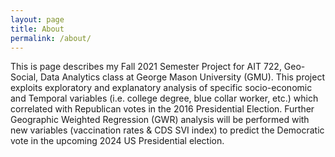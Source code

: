 ```yaml
---
layout: page
title: About
permalink: /about/
---
```


This is page describes my Fall 2021 Semester Project for AIT 722, Geo-Social, Data Analytics class at George Mason University (GMU). 
This project exploits exploratory and explanatory analysis of specific socio-economic and Temporal variables 
(i.e. college degree, blue collar worker, etc.) which correlated with Republican votes in the 2016 Presidential Election. 
Further Geographic Weighted Regression (GWR) analysis will be performed with new variables (vaccination rates &amp; CDS SVI index) 
to predict the Democratic vote in the upcoming 2024 US Presidential election. 
